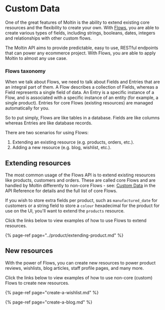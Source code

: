 # Custom Data

One of the great features of Moltin is the ability to extend existing core resources and the flexibility to create your own. With [Flows](https://docs.moltin.com/advanced/custom-data), you are able to create various types of fields, including strings, booleans, dates, integers and relationships with other custom flows.

The Moltin API aims to provide predictable, easy to use, RESTful endpoints that can power any ecommerce project. With Flows, you are able to apply Moltin to almost any use case.

### **Flows taxonomy**

When we talk about Flows, we need to talk about Fields and Entries that are an integral part of them. A Flow describes a collection of Fields, whereas a Field represents a single field of data. An Entry is a specific instance of a Flow, and is associated with a specific instance of an entity \(for example, a single product\). Entries for core Flows \(existing resources\) are managed automatically for you.

So to put simply, Flows are like tables in a database. Fields are like columns whereas Entries are like database records.

There are two scenarios for using Flows:

1. Extending an existing resource \(e.g. products, orders, etc.\).
2. Adding a new resource \(e.g. blog, wishlist, etc.\).

## Extending resources

The most common usage of the Flows API is to extend existing resources like products, customers and orders. These are called core Flows and are handled by Moltin differently to non-core Flows - see: [Custom Data](https://docs.moltin.com/~/drafts/-LKaw44strBlTmOqfUwj/primary/advanced/custom-data) in the API Reference for details and the full list of core Flows.

If you wish to store extra fields per product, such as `manufactured_date` for customers or a string field to store a `colour` hexadecimal for the product for use on the UI, you'll want to extend the `products` resource.

Click the links below to view examples of how to use Flows to extend resources.

{% page-ref page="../product/extending-product.md" %}

## New resources

With the power of Flows, you can create new resources to power product reviews, wishlists, blog articles, staff profile pages, and many more.

Click the links below to view examples of how to use non-core \(custom\) Flows to create new resources.

{% page-ref page="create-a-wishlist.md" %}

{% page-ref page="create-a-blog.md" %}



